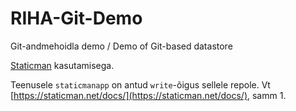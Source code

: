 # RIHA-Git-Demo
Git-andmehoidla demo / Demo of Git-based datastore

[Staticman](https://staticman.net/) kasutamisega.

Teenusele `staticmanapp` on antud `write`-õigus sellele repole. Vt [https://staticman.net/docs/](https://staticman.net/docs/), samm 1.

